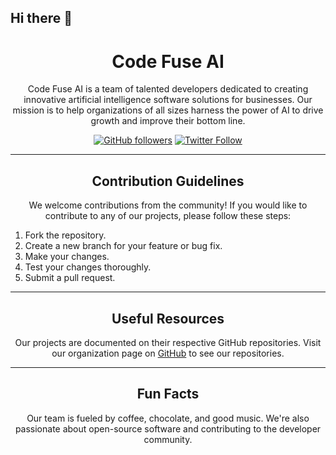 ## Hi there 👋

<!-- Title -->
<h1 align="center">Code Fuse AI</h1>
<!-- Introduction -->
<p align="center">Code Fuse AI is a team of talented developers dedicated to creating innovative artificial intelligence software solutions for businesses. Our mission is to help organizations of all sizes harness the power of AI to drive growth and improve their bottom line.</p>
<!-- Badges -->
<p align="center">
  <a href="https://github.com/CodeFuseAI"><img alt="GitHub followers" src="https://img.shields.io/github/followers/CodeFuseAI?style=social"></a>
  <a href="https://twitter.com/codefuseai"><img alt="Twitter Follow" src="https://img.shields.io/twitter/follow/codefuseai?style=social"></a>
</p>
<!-- Divider -->
<hr>
<!-- Contribution Guidelines -->
<h2 align="center">Contribution Guidelines</h2>
<p align="center">We welcome contributions from the community! If you would like to contribute to any of our projects, please follow these steps:</p>
<ol>
  <li>Fork the repository.</li>
  <li>Create a new branch for your feature or bug fix.</li>
  <li>Make your changes.</li>
  <li>Test your changes thoroughly.</li>
  <li>Submit a pull request.</li>
</ol>
<!-- Divider -->
<hr>
<!-- Useful Resources -->
<h2 align="center">Useful Resources</h2>
<p align="center">Our projects are documented on their respective GitHub repositories. Visit our organization page on <a href="https://github.com/CodeFuseAI">GitHub</a> to see our repositories.</p>
<!-- Divider -->
<hr>
<!-- Fun Facts -->
<h2 align="center">Fun Facts</h2>
<p align="center">Our team is fueled by coffee, chocolate, and good music. We're also passionate about open-source software and contributing to the developer community.</p>

